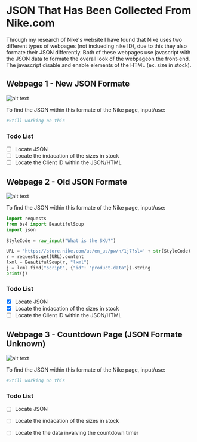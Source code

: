 # JSON That Has Been Collected From Nike.com

Through my research of Nike's website I have found that Nike uses two different types of webpages (not inclueding nike ID), due to this they also formate their JSON differently. Both of these webpages use javascript with the JSON data to formate the overall look of the webpageon the front-end. The javascript disable and enable elements of the HTML (ex. size in stock).

## Webpage 1 - New JSON Formate

![alt text](https://github.com/MJC17/Nike-Stock-Moniter/blob/master/Data%20Collected%20From%20Nike/Images/Screen%20Shot%202018-03-09%20at%2012.19.28%20PM.png)

To find the JSON within this formate of the Nike page, input/use:

```python
#Still working on this 
```

### Todo List
- [ ] Locate JSON
- [ ] Locate the indacation of the sizes in stock
- [ ] Locate the Client ID within the JSON/HTML

## Webpage 2 - Old JSON Formate

![alt text](https://github.com/MJC17/Nike-Stock-Moniter/blob/master/Data%20Collected%20From%20Nike/Images/Screen%20Shot%202018-03-09%20at%2012.19.55%20PM.png)

To find the JSON within this formate of the Nike page, input/use:

```python
import requests
from bs4 import BeautifulSoup
import json

StyleCode = raw_input("What is the SKU?")

URL = 'https://store.nike.com/us/en_us/pw/n/1j7?sl=' + str(StyleCode)
r = requests.get(URL).content
lxml = BeautifulSoup(r, "lxml")
j = lxml.find("script", {"id": "product-data"}).string
print(j)
```

### Todo List
- [x] Locate JSON
- [x] Locate the indacation of the sizes in stock
- [ ] Locate the Client ID within the JSON/HTML

## Webpage 3 - Countdown Page (JSON Formate Unknown)
![alt text](https://github.com/MJC17/Nike-Stock-Moniter/blob/master/Data%20Collected%20From%20Nike/Images/Screen%20Shot%202018-03-09%20at%2012.18.30%20PM.png)

To find the JSON within this formate of the Nike page, input/use:

```python
#Still working on this 
```

### Todo List
- [ ] Locate JSON
- [ ] Locate the indacation of the sizes in stock
- [ ] Locate the the data invalving the countdown timer

